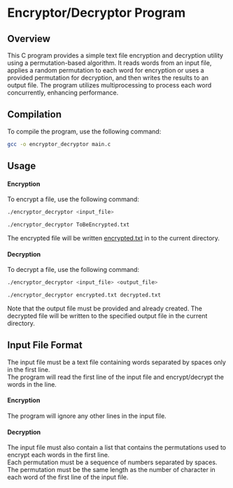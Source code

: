 # Encryptor/Decryptor Program

## Overview

This C program provides a simple text file encryption and decryption utility using a permutation-based algorithm. It
reads words from an input file, applies a random permutation to each word for encryption or uses a provided permutation
for decryption, and then writes the results to an output file. The program utilizes multiprocessing to process each word
concurrently, enhancing performance.

## Compilation

To compile the program, use the following command:

```bash
gcc -o encryptor_decryptor main.c
```

## Usage

#### Encryption

To encrypt a file, use the following command:

```bash
./encryptor_decryptor <input_file>
```

```bash
./encryptor_decryptor ToBeEncrypted.txt
```

The encrypted file will be written [encrypted.txt](encrypted.txt) in to the current directory.

#### Decryption

To decrypt a file, use the following command:

```bash
./encryptor_decryptor <input_file> <output_file>
```

```bash
./encryptor_decryptor encrypted.txt decrypted.txt
```

Note that the output file must be provided and already created. The decrypted file will be written to the specified
output file in the current directory.

## Input File Format

The input file must be a text file containing words separated by spaces only in the first line.\
The program will read the first line of the input file and encrypt/decrypt the words in the line.

#### Encryption

The program will ignore any other lines in the input file.

#### Decryption

The input file must also contain a list that contains the permutations used to encrypt each words in the first line.\
Each permutation must be a sequence of numbers separated by spaces. The permutation must be the same length as the
number of character in each word of the first line of the input file.